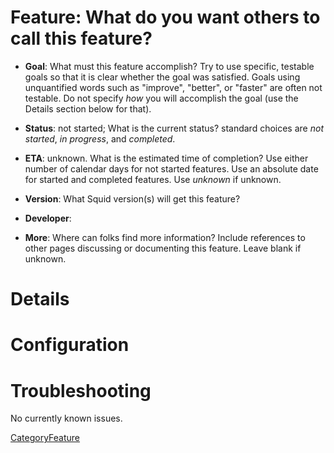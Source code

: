 # Feature: What do you want others to call this feature?

  - **Goal**: What must this feature accomplish? Try to use specific,
    testable goals so that it is clear whether the goal was satisfied.
    Goals using unquantified words such as "improve", "better", or
    "faster" are often not testable. Do not specify *how* you will
    accomplish the goal (use the Details section below for that).

<!-- end list -->

  - **Status**: not started; What is the current status? standard
    choices are *not started*, *in progress*, and *completed*.

<!-- end list -->

  - **ETA**: unknown. What is the estimated time of completion? Use
    either number of calendar days for not started features. Use an
    absolute date for started and completed features. Use *unknown* if
    unknown.

<!-- end list -->

  - **Version**: What Squid version(s) will get this feature?

<!-- end list -->

  - **Developer**:

  - **More**: Where can folks find more information? Include references
    to other pages discussing or documenting this feature. Leave blank
    if unknown.

# Details

# Configuration

# Troubleshooting

No currently known issues.

[CategoryFeature](https://wiki.squid-cache.org/Features/FeatureTemplate/CategoryFeature#)
